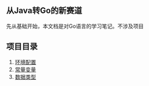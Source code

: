 ## 从Java转Go的新赛道

先从基础开始，本文档是对Go语言的学习笔记。不涉及项目

## 项目目录
1. [环境配置](./project01-env/环境搭建及基础命令.md)
2. [常量变量](./project02-var/标识符&关键字&变量&常量.md)
3. [数据类型](./project03-types/数据类型.md)